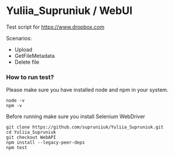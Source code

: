 # Yuliia_Supruniuk / WebUI

Test script for https://www.dropbox.com

Scenarios:
- Upload
- GetFileMetadata
- Delete file

### How to run test?
Please make sure you have installed node and npm in your system.
 ```
 node -v
 npm -v
 ```
Before running make sure you install Selenium WebDriver
```
git clone https://github.com/supruniiuk/Yuliia_Supruniuk.git
cd Yuliia_Supruniuk
git checkout WebAPI
npm install --legacy-peer-deps
npm test
```